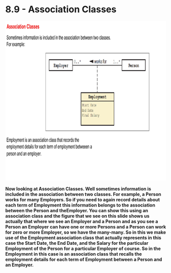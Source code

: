 # 8.9 - Association Classes

<img src="/images/08_09_01.jpg" width="800" height="500">

**Now looking at Association Classes. Well sometimes information is included in the association between two classes. For example, a Person works for many Employers. So if you need to again record details about each term of Employment this information belongs to the association between the Person and theEmployer. You can show this using an association class and the figure that we see on this slide shows us actually that where we see an Employer and a Person and as you see a Person an Employer can have one or more Persons and a Person can work for zero or more Employer, so we have the many-many. So in this we make use of the Employment association class that actually represents in this case the Start Date, the End Date, and the Salary for the particular Employment of the Person for a particular Employer of course. So in the Employment in this case is an association class that recalls the employment details for each term of Employment between a Person and an Employer.**